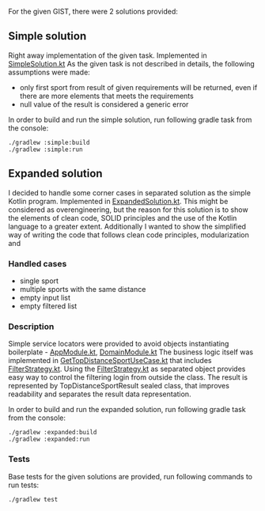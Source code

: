 For the given GIST, there were 2 solutions provided:

## Simple solution

Right away implementation of the given task. Implemented in [SimpleSolution.kt]
As the given task is not described in details, the following assumptions were made:

- only first sport from result of given requirements will be returned, even if there are more elements that meets the
  requirements
- null value of the result is considered a generic error

In order to build and run the simple solution, run following gradle task from the console:
```
./gradlew :simple:build
./gradlew :simple:run
```

## Expanded solution
I decided to handle some corner cases in separated solution as the simple Kotlin program. Implemented in [ExpandedSolution.kt].
This might be considered as overengineering, but the reason for this solution is to show the elements of clean code, SOLID principles and the use of the Kotlin language to a greater extent.
Additionally I wanted to show the simplified way of writing the code that follows clean code principles, modularization and  

### Handled cases
- single sport
- multiple sports with the same distance
- empty input list
- empty filtered list

### Description
Simple service locators were provided to avoid objects instantiating boilerplate - [AppModule.kt], [DomainModule.kt]
The business logic itself was implemented in [GetTopDistanceSportUseCase.kt] that includes [FilterStrategy.kt].
Using the [FilterStrategy.kt] as separated object provides easy way to control the filtering login from outside the class.
The result is represented by TopDistanceSportResult sealed class, that improves readability and separates the result data representation.

In order to build and run the expanded solution, run following gradle task from the console:
```
./gradlew :expanded:build
./gradlew :expanded:run
```

### Tests
Base tests for the given solutions are provided, run following commands to run tests:
```
./gradlew test
```

[FilterStrategy.kt]: <https://github.com/mcz90/sports/blob/master/domain/src/main/java/com/task/domain/filterstrategy/FilterStrategy.kt>
[AppModule.kt]: <https://github.com/mcz90/sports/blob/master/expanded/src/main/java/com/task/expanded/AppModule.kt>
[DomainModule.kt]: <https://github.com/mcz90/sports/blob/master/domain/src/main/java/com/task/domain/DomainModule.kt>
[GetTopDistanceSportUseCase.kt]: <https://github.com/mcz90/sports/blob/master/domain/src/main/java/com/task/domain/usecase/GetTopDistanceSportUseCase.kt>
[ExpandedSolution.kt]: <https://github.com/mcz90/sports/blob/master/expanded/src/main/java/com/task/expanded/ExpandedSolution.kt>
[SimpleSolution.kt]: <https://github.com/mcz90/sports/blob/master/simple/src/main/java/com/task/simple/SimpleSolution.kt>
